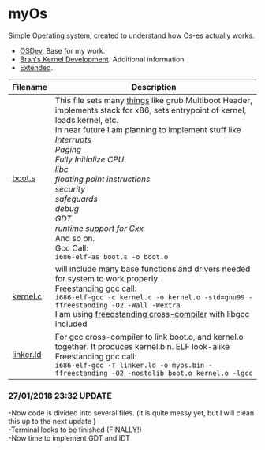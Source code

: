 # myOs
Simple Operating system, created to understand how Os-es actually works.

* [OSDev](http://wiki.osdev.org/Main_Page). Base for my work.
* [Bran's Kernel Development](http://www.osdever.net/bkerndev/index.php). Additional information
* [Extended](http://www.cs.vu.nl/~herbertb/misc/writingkernels.txt).

|Filename    |Description                       |
|------------|----------------------------------|
|[boot.s](https://github.com/sebastianbakala/myOs/blob/master/boot.s)      |This file sets many [things](https://www.gnu.org/software/grub/manual/multiboot/html_node/boot_002eS.html) like grub Multiboot Header, implements stack for x86, sets entrypoint of kernel, loads kernel, etc.</br>In near future I am planning to implement stuff like</br> *Interrupts*</br> *Paging*</br> *Fully Initialize CPU*</br> *libc*</br> *floating point instructions*</br> *security*</br> *safeguards*</br> *debug*</br> *GDT*</br> *runtime support for Cxx*</br>And so on.</br>Gcc Call:</br>`i686-elf-as boot.s -o boot.o`
|[kernel.c](https://github.com/sebastianbakala/myOs/blob/master/kernel.c)    |will include many base functions and drivers needed for system to work properly.</br>Freestanding gcc call:</br>`i686-elf-gcc -c kernel.c -o kernel.o -std=gnu99 -ffreestanding -O2 -Wall -Wextra`</br>I am using [freedstanding cross-compiler](https://github.com/lordmilko/i686-elf-tools) with libgcc included|
|[linker.ld](https://github.com/sebastianbakala/myOs/blob/master/linker.ld)   |For gcc cross-compiler to link boot.o, and kernel.o together. It produces kernel.bin. ELF look-alike</br>Freestanding gcc call:</br>`i686-elf-gcc -T linker.ld -o myos.bin -ffreestanding -O2 -nostdlib boot.o kernel.o -lgcc`|

### 27/01/2018 23:32 UPDATE
-Now code is divided into several files. (it is quite messy yet, but I will clean this up to the next update )</br>
-Terminal looks to be finished (FINALLY!)</br>
-Now time to implement GDT and IDT</br>
